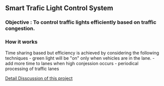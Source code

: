 ## Smart Trafic Light Control System

### Objective : To control traffic lights efficiently based on traffic congestion. 

### How it works 
   Time sharing based but efficiency is achieved by considering the following 
   techniques 
     - green light will be "on" only when vehicles are in the lane.
     - add more time to lanes when high conjession occurs
     - periodical processing of traffic lanes
             

[Detail Disscussion of this project](./README.pdf)
